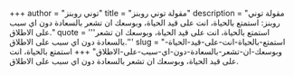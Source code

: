 +++
author = "توني روبنز"
title = "مقولة توني روبنز"
description = "مقولة توني روبنز: استمتع بالحياة، انت على قيد الحياة، وبوسعك ان تشعر بالسعادة دون اي سبب على الاطلاق."
quote = '''استمتع بالحياة، انت على قيد الحياة، وبوسعك ان تشعر بالسعادة دون اي سبب على الاطلاق.''' 
slug = "استمتع-بالحياة-انت-على-قيد-الحياة-وبوسعك-ان-تشعر-بالسعادة-دون-اي-سبب-على-الاطلاق"
+++
استمتع بالحياة، انت على قيد الحياة، وبوسعك ان تشعر بالسعادة دون اي سبب على الاطلاق.
